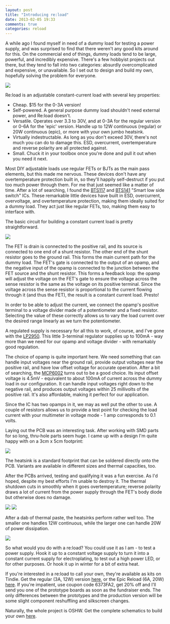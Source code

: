 ```yaml
---
layout: post
title: "Introducing re:load"
date: 2013-02-05 19:33
comments: true
categories: reload
---
```


A while ago I found myself in need of a dummy load for testing a power supply, and was surprised to find that there weren't any good kits around for this. On the commercial end of things, dummy loads tend to be large, powerful, and incredibly expensive. There's a few hobbyist projects out there, but they tend to fall into two categories: absurdly overcomplicated and expensive, or unavailable. So I set out to design and build my own, hopefully solving the problem for everyone.

![](https://lh3.googleusercontent.com/-fTkZ4qhyvtA/URGIj7gXSaI/AAAAAAAACg0/wUT-7_M95ag/s665/P1010249.JPG)

Re:load is an adjustable constant-current load with several key properties:

 - Cheap. $15 for the 0-3A version!
 - Self-powered. A general purpose dummy load shouldn't need external power, and Re:load doesn't.
 - Versatile. Operates over 3.3 to 30V, and at 0-3A for the regular version or 0-6A for the 'epic' version. Handle up to 12W continuous (regular) or 20W continuous (epic), or more with your own jumbo heatsink.
 - Virtually indestructable. As long as you don't exceed 30V, there's not much you can do to damage this. ESD, overcurrent, overtemperature and reverse polarity are all protected against.
 - Small. Chuck it in your toolbox once you're done and pull it out when you need it next.

Most DIY adjustable loads use regular FETs or BJTs as the main pass elements, but this made me nervous. These devices don't have any overtemperature protection built in, so they'll happily self-destruct if you put too much power through them. For me that just seemed like a matter of time. After a lot of searching, I found the [BTS117](http://www.infineon.com/dgdl/BTS117_DS_13%5B1%5D.pdf?folderId=db3a3043163797a6011667aa084c0e01&fileId=db3a30431ddc9372011e2b6637844df3) and [BTS141](http://www.infineon.com/dgdl/BTS141_DS_13%5B1%5D.pdf?folderId=db3a3043163797a6011667aa084c0e01&fileId=db3a30431ddc9372011e2b60dfda4dde) "Smart low side switch" ICs. These remarkable little devices have built in ESD, overcurrent, overvoltage, and overtemperature protection, making them ideally suited for a dummy load. They act just like regular FETs, too, making them easy to interface with.

The basic circuit for building a constant current load is pretty straightforward.

![](https://github.com/arachnidlabs/reload/blob/master/reload-core-schematic.png?raw=true)

The FET is drain is connected to the positive rail, and its source is connected to one end of a shunt resistor. The other end of the shunt resistor goes to the ground rail. This forms the main current path for the dummy load. The FET's gate is connected to the output of an opamp, and the negative input of the opamp is connected to the junction between the FET source and the shunt resistor. This forms a feedback loop: the opamp will adjust the voltage on the FET's gate to ensure the voltage across the sense resistor is the same as the voltage on its positive terminal. Since the voltage across the sense resistor is proportional to the current flowing through it (and thus the FET), the result is a constant current load. Presto!

In order to be able to adjust the current, we connect the opamp's positive terminal to a voltage divider made of a potentiometer and a fixed resistor. Selecting the value of these correctly allows us to vary the load current over the desired range linearly as we turn the potentiometer.

A regulated supply is necessary for all this to work, of course, and I've gone with the [LP2950](http://www.ti.com/lit/ds/symlink/lp2950-n.pdf). This little 3-terminal regulator supplies up to 100mA - way more than we need for our opamp and voltage divider - with remarkably good regulation.

The choice of opamp is quite important here. We need something that can handle input voltages near the ground rail, provide output voltages near the positive rail, and have low offset voltage for accurate operation. After a bit of searching, the [MCP6002](http://ww1.microchip.com/downloads/en/devicedoc/21733f.pdf) turns out to be a good choice. Its input offset voltage is 4.5mV - equivalent to about 100mA of current across the dummy load in our configuration. It can handle input voltages right down to the negative rail, and produces output voltages within 25 millivolts of the positive rail. It's also affordable, making it perfect for our application.

Since the IC has two opamps in it, we may as well put the other to use. A couple of resistors allows us to provide a test point for checking the load current with your multimeter in voltage mode - 1 amp corresponds to 0.1 volts.

Laying out the PCB was an interesting task. After working with SMD parts for so long, thru-hole parts seem huge. I came up with a design I'm quite happy with on a 3cm x 5cm footprint:

![](https://github.com/arachnidlabs/reload/blob/master/reload-layout.png?raw=true)

The heatsink is a standard footprint that can be soldered directly onto the PCB. Variants are available in different sizes and thermal capacities, too.

After the PCBs arrived, testing and qualifying it was a fun exercise. As I'd hoped, despite my best efforts I'm unable to destroy it. The thermal shutdown cuts in smoothly when it goes overtemperature; reverse polarity draws a lot of current from the power supply through the FET's body diode but otherwise does no damage.

![](https://lh4.googleusercontent.com/-b9jkQDXN0FM/URAzyJK3-sI/AAAAAAAACeQ/ove-K5meF74/w242-h323-n-k/P1010211.JPG) ![](https://lh6.googleusercontent.com/-rQUkfQill28/URAzzPYZp_I/AAAAAAAACeY/yIOr-BCmwug/w242-h323-n-k/P1010217.JPG)

After a dab of thermal paste, the heatsinks perform rather well too. The smaller one handles 12W continuous, while the larger one can handle 20W of power dissipation.

![](https://lh5.googleusercontent.com/-r3NDYHEJgY0/URAz3BXDlTI/AAAAAAAACew/86H5PxOMKVM/s887/P1010222.JPG)

So what would you do with a re:load? You could use it as I am - to test a power supply. Hook it up to a constant voltage supply to turn it into a constant current supply for electroplating, to test out a high power LED, or for other purposes. Or hook it up in winter for a bit of extra heat.

If you're interested in a re:load to call your own, they're available as kits on Tindie. Get the regular (3A, 12W) version [here](https://tindie.com/shops/arachnidlabs/reload-the-simple-robust-affordable-dummy-load/), or the Epic Reload (6A, 20W) [here](https://tindie.com/shops/arachnidlabs/epic-reload-the-simple-robust-powerful-adjustable-dummy-load/). If you're impatient, use coupon code 6373FA2, get 20% off and I'll send you one of the prototype boards as soon as the fundraiser ends. The only differences between the prototypes and the production version will be some slight component reshuffling and silkscreen changes.

Naturally, the whole project is OSHW. Get the complete schematics to build your own [here](https://github.com/arachnid/reload).